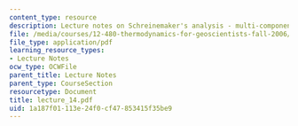 ```yaml
---
content_type: resource
description: Lecture notes on Schreinemaker's analysis - multi-component systems.
file: /media/courses/12-480-thermodynamics-for-geoscientists-fall-2006/1a187f01113e24f0cf47853415f35be9_lecture_14.pdf
file_type: application/pdf
learning_resource_types:
- Lecture Notes
ocw_type: OCWFile
parent_title: Lecture Notes
parent_type: CourseSection
resourcetype: Document
title: lecture_14.pdf
uid: 1a187f01-113e-24f0-cf47-853415f35be9
---
```

